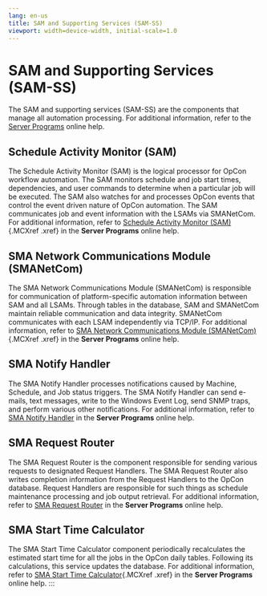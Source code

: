```yaml
---
lang: en-us
title: SAM and Supporting Services (SAM-SS)
viewport: width=device-width, initial-scale=1.0
---
```


#  SAM and Supporting Services (SAM-SS)

The SAM and supporting services (SAM-SS) are the components that manage
all automation processing. For additional information, refer to the
[Server Programs](../Server-Programs/Overview.md) online help.

## Schedule Activity Monitor (SAM)

The Schedule Activity Monitor (SAM) is the logical processor for
OpCon workflow automation. The SAM monitors
schedule and job start times, dependencies, and user commands to
determine when a particular job will be executed. The SAM also watches
for and processes OpCon events that control
the event driven nature of OpCon automation.
The SAM communicates job and event information with the LSAMs via
SMANetCom. For additional information, refer to [Schedule Activity Monitor
(SAM)](../Server-Programs/Schedule-Activity-Monitor.md){.MCXref
.xref} in the **Server Programs** online help.

## SMA Network Communications Module (SMANetCom)

The SMA Network Communications Module (SMANetCom) is responsible for
communication of platform-specific automation information between SAM
and all LSAMs. Through tables in the database, SAM and SMANetCom
maintain reliable communication and data integrity. SMANetCom
communicates with each LSAM independently via TCP/IP. For additional
information, refer to [SMA Network Communications Module (SMANetCom)](../Server-Programs/SMA-Network-Communications-Module.md){.MCXref
.xref} in the **Server Programs** online help.

## SMA Notify Handler

The SMA Notify Handler processes notifications caused by Machine,
Schedule, and Job status triggers. The SMA Notify Handler can send
e-mails, text messages, write to the Windows Event Log, send SNMP traps,
and perform various other notifications. For additional information,
refer to [SMA Notify Handler](../Server-Programs/SMA-Notify-Handler.md)
in the **Server Programs** online help.

## SMA Request Router

The SMA Request Router is the component responsible for sending various
requests to designated Request Handlers. The SMA Request Router also
writes completion information from the Request Handlers to the
OpCon database. Request Handlers are
responsible for such things as schedule maintenance processing and job
output retrieval. For additional information, refer to [SMA Request Router](../Server-Programs/SMA-Request-Router.md)
in the **Server Programs** online help.

## SMA Start Time Calculator

The SMA Start Time Calculator component periodically recalculates the
estimated start time for all the jobs in the
OpCon daily tables. Following its
calculations, this service updates the database. For additional
information, refer to [SMA Start Time Calculator](../Server-Programs/SMA-Start-Time-Calculator.md){.MCXref
.xref} in the **Server Programs** online help.
:::

 

